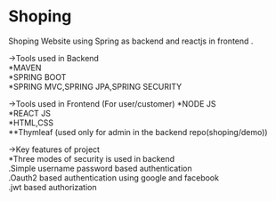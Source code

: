 # Shoping

Shoping Website using Spring  as backend  and reactjs in frontend .

->Tools used in Backend  
*MAVEN  
*SPRING BOOT  
*SPRING MVC,SPRING JPA,SPRING SECURITY  

->Tools used in Frontend (For user/customer) 
*NODE JS  
*REACT JS  
*HTML,CSS  
**Thymleaf (used only for admin in the backend repo(shoping/demo))  

->Key features of project  
*Three modes of security is used in backend  
  .Simple username password based authentication  
  .Oauth2 based authentication using google and facebook  
  .jwt based authorization   





